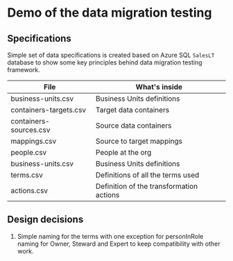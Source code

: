 # Demo of the data migration testing

## Specifications

Simple set of data specifications is created based on Azure SQL `SalesLT` database to show some key principles behind data migration testing framework.

| File                   | What's inside                            |
| ---------------------- | ---------------------------------------- |
| business-units.csv     | Business Units definitions               |
| containers-targets.csv | Target data containers                   |
| containers-sources.csv | Source data containers                   |
| mappings.csv           | Source to target mappings                |
| people.csv             | People at the org                        |
| business-units.csv     | Business Units definitions               |
| terms.csv              | Definitions of all the terms used        |
| actions.csv            | Definition of the transformation actions |

## Design decisions

1. Simple naming for the terms with one exception for personInRole naming for Owner, Steward and Expert to keep compatibility with other work.
